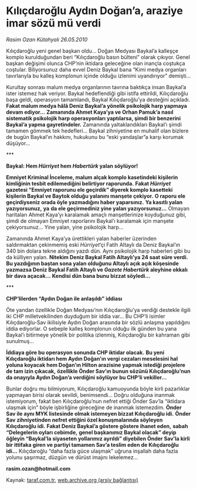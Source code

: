# Kılıçdaroğlu Aydın Doğan’a, araziye imar sözü mü verdi

*Rasim Ozan Kütahyalı 26.05.2010*

<div class="yazi">Kılıçdaroğlu yeni genel başkan oldu... Doğan Medyası Baykal’a kalleşçe komplo kurulduğundan beri “Kılıçdaroğlu basın bülteni” olarak çıkıyor. Genel başkan değişimi olunca CHP’nin iktidara geleceğine olan inançla coştukça coştular. Biliyorsunuz daha evvel Deniz Baykal bana “Kimi medya organları tavırlarıyla bu kalleş komplonun içinde olduğu izlenimi uyandırıyor” demişti...
<p>Kurultay sonrası malum medya organlarının tavrına baktıkça insan Baykal’a ister istemez hak veriyor. Baykal hedeflendiği gibi istifa ettirildi, Kılıçdaroğlu başa geldi, operasyon tamamlandı, Baykal Kılıçdaroğlu’ya desteğini açıkladı. <b>Fakat malum medya </b><b>hâlâ</b><b> Deniz Bay</b><b>kal</b><b>’</b><b>a yönelik psikolojik harp yapmaya devam ediyor...</b> <b>Zamanında Ahmet Kaya</b><b>’</b><b>ya ve Orhan Pamuk</b><b>’</b><b>a nasıl sistematik psikolojik harp operasyonları </b><b>yaptılarsa, şimdi</b><b> bir benzerini Baykal</b><b>’</b><b>a yapma </b><b>gayretindeler</b><b>.</b> Zamanında yaltaklandıkları Baykal’ı şimdi tamamen gömmek tek hedefleri... Baykal zihniyetine en muhalif olan bizlere de bugün Baykal’ın hakkını, hukukunu bu “eski yandaşlar”a karşı korumak düşüyor...</p>
<p>***</p>
<p><b>Baykal: Hem </b><b><i>Hürriyet</i></b><b> hem </b><b><i>Habertürk</i></b><b> yalan söylüyor!</b></p>
<p><b>Emniyet Kriminal </b><b>İnceleme, malum</b><b> alçak komplo kasetindeki kişilerin kimliğinin tes</b><b>b</b><b>it edilemediğini belirtiyor raporunda.</b> <b>Fakat </b><b><i>Hürriyet</i></b><b> gazetesi </b><b>“</b><b>Emniyet raporunu ele geçirdik</b><b>”</b><b> diyerek komplo kasetteki kişilerin Baykal ve Baytok olduğu yalanını manşete çekiyor.</b> <b>O raporu ele geçirdiyseniz orada öyle yazmadığını haber yaparsınız.</b> <b>Ya kasıtlı yalan yazıyorsunuz,</b> <b>ya</b> <b>da ele geçirmediniz yine yalan yazıyorsunuz</b><b>...</b> Olmayan haritaları Ahmet Kaya’yı karalamak amaçlı manşetlerinize koyduğunuz gibi, şimdi de olmayan Emniyet raporlarını Baykal’ı karalamak için manşete çekiyorsunuz... Yine yalan, yine psikolojik harp...</p>
<p>Zamanında Ahmet Kaya’ya ürettikleri yalan haberler üzerinden saldırmaktan çekinmemiş eski <i>Hürriyet</i>’çi Fatih Altaylı da Deniz Baykal’ın 340 bin dolara tekne aldığını yazdı dün. Aynı psikolojik harp haberleri gibi bu da külliyen yalan. <b>Nitekim Deniz Baykal Fatih Altaylı</b><b>’</b><b>ya 24 saat süre verdi</b><b>.</b> <b>B</b><b>u yazdığının baştan sona yalan olduğunu Altaylı</b><b> </b><b>açık açık köşesinde yazmazsa Deniz Baykal Fatih Altaylı ve </b><b><i>Gazete Habertürk</i></b><b> aleyhine okkalı bir dava açacak...</b> <b>Kendisi dün bana bunu bizzat söyledi...</b></p>
<p>***</p>
<p><b>CHP</b><b>’</b><b>lilerden </b><b>“</b><b>Aydın Doğan ile anlaşıldı</b><b>”</b><b> </b><b>iddiası</b></p>
<p>Öte yandan özellikle Doğan Medyası’nın Kılıçdaroğlu’ya verdiği destekle ilgili iki CHP milletvekilinden duyduğum bir iddia var... Bu CHP’li isimler Kılıçdaroğlu-Sav ikilisiyle Aydın Doğan arasında bir sözlü anlaşma yapıldığını iddia ediyorlar. O sebeple kalleş komplonun olduğu ilk günden bu yana Baykal’ı bitirmeye yönelik bir politika izlenmiş, Kılıçdaroğlu bir kahraman gibi sunulmuş...</p>
<p><b>İddiaya göre bu operasyon sonunda CHP iktidar olacak.</b> <b>Bu yeni Kılıçdaroğlu iktidarı hem Aydın Doğan</b><b>’</b><b>ın vergi cezaları meselesini hal yoluna koyacak hem Doğan</b><b>’</b><b>ın Hilton arazisine yapmak istediği projelere de tam izin çıkacak,</b> <b>özellikle Önder Sav</b><b>’</b><b>ın bunun sözünü Kılıçdaroğlu</b><b>’</b><b>nun da onayıyla</b><b> </b><b>Aydın Doğan</b><b>’</b><b>a verdiğini söylüyor bu CHP</b><b>’</b><b>li vekiller...</b></p>
<p>Bunlar doğru mu bilmiyorum, Kılıçdaroğlu kamuoyunda böyle kirli pazarlıklar yapmayan birisi olarak sevildi, benimsendi... Doğru olduğuna inanmak istemiyorum, fakat ben Kılıçdaroğlu’nun nefret ettiği Önder Sav’la “iktidara ulaşmak için” böyle işbirliğine gireceğine de inanmak istemezdim. <b>Önder Sav ile aynı MYK listesinde olmak istemeyen bizzat</b><b> </b><b>Kılıçdaroğlu idi.</b> <b>Önder Sav zihniyetinden nefret ettiğini özel konuşm</b><b>a</b><b>larında söyleyen Kılıçdaroğlu idi.</b> <b>Fakat Deniz Baykal</b><b>’</b><b>a göstere göstere ihanet eden,</b> <b>sabah </b><b>“</b><b>Delegelerin oyları cebimde,</b> <b>genel başkanımız Baykal olacak</b><b>”</b><b> deyip öğleyin </b><b>“</b><b>Baykal</b><b>’</b><b>la siyaseten</b><b> </b><b>yollarımız ayrıldı</b><b>”</b><b> diyebilen Önder Sav</b><b>’</b><b>la kirli bir ittifaka giren ve partiyi tamamen Sav</b><b>’</b><b>a teslim eden de Kılıçdaroğlu idi</b><b>...</b> Kılıçdaroğlu “daha fazla güce ulaşmak” uğruna inşallah daha fazla yolunu şaşırmaz, düzgün ve dürüst imajını lekelemez... </p>
<p><b>rasim.ozan@hotmail.com</b></p></div>

Kaynak: [taraf.com.tr](http://www.taraf.com.tr:80/rasim-ozan-kutahyali/makale-kilicdaroglu-aydin-dogan-a-araziye-imar-sozu-mu.htm), [web.archive.org (arşiv bağlantısı)](http://web.archive.org/web/20100528003919/http://www.taraf.com.tr:80/rasim-ozan-kutahyali/makale-kilicdaroglu-aydin-dogan-a-araziye-imar-sozu-mu.htm)
